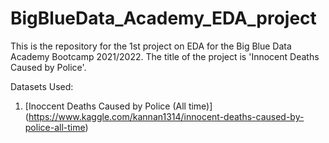 # BigBlueData_Academy_EDA_project
This is the repository for the 1st project on EDA for the Big Blue Data Academy Bootcamp 2021/2022. The title of the project is 'Innocent Deaths Caused by Police'.

Datasets Used:
1. [Inoccent Deaths Caused by Police (All time)] (https://www.kaggle.com/kannan1314/innocent-deaths-caused-by-police-all-time)
